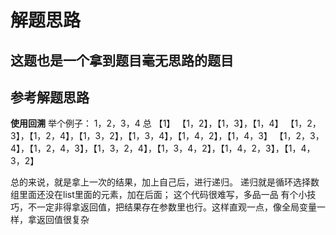 # 解题思路

## 这题也是一个拿到题目毫无思路的题目

## 参考解题思路
**使用回溯**
举个例子：
1，2，3，4 总
                                    【1】
                            【1，2】，【1，3】，【1，4】
        【1，2，3】，【1，2，4】，【1，3，2】，【1，3，4】，【1，4，2】，【1，4，3】
【1，2，3，4】，【1，2，4，3】，【1，3，2，4】，【1，3，4，2】，【1，4，2，3】，【1，4，3，2】

总的来说，就是拿上一次的结果，加上自己后，进行递归。
递归就是循环选择数组里面还没在list里面的元素，加在后面；
这个代码很难写，多品一品
有个小技巧，不一定非得拿返回值，把结果存在参数里也行。这样直观一点，像全局变量一样，拿返回值很复杂
